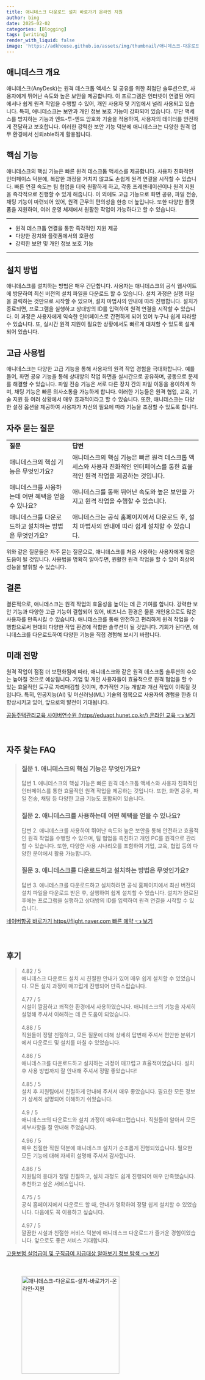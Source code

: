 ```yaml
---
title: 애니데스크 다운로드 설치 바로가기 온라인 지원
author: bing
date: 2025-02-02
categories: [Blogging]
tags: [writing]
render_with_liquid: false
image: 'https://adkhouse.github.io/assets/img/thumbnail/애니데스크-다운로드-설치-바로가기-온라인-지원.webp'
---
```



<h2 id='애니데스크 개요'>애니데스크 개요</h2>

<p>애니데스크(AnyDesk)는 원격 데스크톱 액세스 및 공유를 위한 최첨단 솔루션으로, 사용자에게 뛰어난 속도와 높은 보안을 제공합니다. 이 프로그램은 인터넷이 연결된 어디에서나 쉽게 원격 작업을 수행할 수 있어, 개인 사용자 및 기업에서 널리 사용되고 있습니다. 특히, 애니데스크는 보안과 개인 정보 보호 기능이 강화되어 있습니다. 무단 액세스를 방지하는 기능과 엔드-투-엔드 암호화 기술을 적용하여, 사용자의 데이터를 안전하게 전달하고 보호합니다. 이러한 강력한 보안 기능 덕분에 애니데스크는 다양한 원격 업무 환경에서 신뢰able하게 활용됩니다.</p>

<h2 id='핵심 기능'>핵심 기능</h2>

<p>애니데스크의 핵심 기능은 빠른 원격 데스크톱 액세스를 제공합니다. 사용자 친화적인 인터페이스 덕분에, 복잡한 과정을 거치지 않고도 손쉽게 원격 연결을 시작할 수 있습니다. 빠른 연결 속도는 팀 협업을 더욱 원활하게 하고, 각종 프레젠테이션이나 원격 지원을 즉각적으로 진행할 수 있게 해줍니다. 이 외에도 고급 기능으로 화면 공유, 파일 전송, 채팅 기능이 마련되어 있어, 원격 근무의 편의성을 한층 더 높입니다. 또한 다양한 플랫폼을 지원하여, 여러 운영 체제에서 원활한 작업이 가능하다고 할 수 있습니다.</p>

<hr />

<ul>
    <li>원격 데스크톱 연결을 통한 즉각적인 지원 제공</li>
    <li>다양한 장치와 플랫폼에서의 호환성</li>
    <li>강력한 보안 및 개인 정보 보호 기능</li>
</ul>

<hr />

<h2 id='설치 방법'>설치 방법</h2>

<p>애니데스크를 설치하는 방법은 매우 간단합니다. 사용자는 애니데스크의 공식 웹사이트에 방문하여 최신 버전의 설치 파일을 다운로드 할 수 있습니다. 설치 과정은 실행 파일을 클릭하는 것만으로 시작할 수 있으며, 설치 마법사의 안내에 따라 진행합니다. 설치가 종료되면, 프로그램을 실행하고 상대방의 ID를 입력하여 원격 연결을 시작할 수 있습니다. 이 과정은 사용자에게 익숙한 인터페이스로 간편하게 되어 있어 누구나 쉽게 따라할 수 있습니다. 또, 실시간 원격 지원이 필요한 상황에서도 빠르게 대처할 수 있도록 설계되어 있습니다.</p>

<h2 id='고급 사용법'>고급 사용법</h2>

<p>애니데스크는 다양한 고급 기능을 통해 사용자의 원격 작업 경험을 극대화합니다. 예를 들어, 화면 공유 기능을 통해 상대방의 작업 화면을 실시간으로 공유하며, 공동으로 문제를 해결할 수 있습니다. 파일 전송 기능은 서로 다른 장치 간의 파일 이동을 용이하게 하며, 채팅 기능은 빠른 의사소통을 가능하게 합니다. 이러한 기능들은 원격 협업, 교육, 기술 지원 등 여러 상황에서 매우 효과적이라고 할 수 있습니다. 또한, 애니데스크는 다양한 설정 옵션을 제공하여 사용자가 자신의 필요에 따라 기능을 조정할 수 있도록 합니다.</p>

<h2 id='자주 묻는 질문'>자주 묻는 질문</h2>

<table>
    <tr>
        <td><b>질문</b></td>
        <td><b>답변</b></td>
    </tr>
    <tr>
        <td>애니데스크의 핵심 기능은 무엇인가요?</td>
        <td>애니데스크의 핵심 기능은 빠른 원격 데스크톱 액세스와 사용자 친화적인 인터페이스를 통한 효율적인 원격 작업을 제공하는 것입니다.</td>
    </tr>
    <tr>
        <td>애니데스크를 사용하는데 어떤 혜택을 얻을 수 있나요?</td>
        <td>애니데스크를 통해 뛰어난 속도와 높은 보안을 가지고 원격 작업을 수행할 수 있습니다.</td>
    </tr>
    <tr>
        <td>애니데스크를 다운로드하고 설치하는 방법은 무엇인가요?</td>
        <td>애니데스크는 공식 홈페이지에서 다운로드 후, 설치 마법사의 안내에 따라 쉽게 설치할 수 있습니다.</td>
    </tr>
</table>

<p>위와 같은 질문들은 자주 묻는 질문으로, 애니데스크를 처음 사용하는 사용자에게 많은 도움이 될 것입니다. 사용법을 명확히 알아두면, 원활한 원격 작업을 할 수 있어 최상의 성능을 발휘할 수 있습니다.</p>

<h2 id='결론'>결론</h2>

<p>결론적으로, 애니데스크는 원격 작업의 효율성을 높이는 데 큰 기여를 합니다. 강력한 보안 기능과 다양한 고급 기능이 결합되어 있어, 비즈니스 환경은 물론 개인용으로도 많은 사용자를 만족시킬 수 있습니다. 애니데스크를 통해 안전하고 편리하게 원격 작업을 수행함으로써 현대의 다양한 작업 환경에 적합한 솔루션이 될 것입니다. 기회가 된다면, 애니데스크를 다운로드하여 다양한 기능을 직접 경험해 보시기 바랍니다.</p>

<h2 id='미래 전망'>미래 전망</h2>

<p>원격 작업이 점점 더 보편화됨에 따라, 애니데스크와 같은 원격 데스크톱 솔루션의 수요는 높아질 것으로 예상됩니다. 기업 및 개인 사용자들이 효율적으로 원격 협업을 할 수 있는 효율적인 도구로 자리매김할 것이며, 추가적인 기능 개발과 개선 작업이 이뤄질 것입니다. 특히, 인공지능(AI) 및 머신러닝(ML) 기술의 접목으로 사용자의 경험을 한층 더 향상시키고 있어, 앞으로의 발전이 기대됩니다.</p>


<p><a class="click-button" title="공동주택관리교육 사이버연수원 (https//eduapt.hunet.co.kr/) 온라인 교육" href="https://adkhouse.github.io/posts/%EA%B3%B5%EB%8F%99%EC%A3%BC%ED%83%9D%EA%B4%80%EB%A6%AC%EA%B5%90%EC%9C%A1-%EC%82%AC%EC%9D%B4%EB%B2%84%EC%97%B0%EC%88%98%EC%9B%90-(httpseduapt.hunet.co.kr)-%EC%98%A8%EB%9D%BC%EC%9D%B8-%EA%B5%90%EC%9C%A1/" rel="dofollow">공동주택관리교육 사이버연수원 (https//eduapt.hunet.co.kr/) 온라인 교육 👈 보기</a></p><br>
<h2 id='자주_찾는_FAQ'>자주 찾는 FAQ</h2>
<div itemscope="" itemtype="https://schema.org/FAQPage"> 
<blockquote> 
<div itemscope="" itemprop="mainEntity" itemtype="https://schema.org/Question"> 
<h3 itemprop="name">질문 1. 애니데스크의 핵심 기능은 무엇인가요?</h3> 
<div itemscope="" itemprop="acceptedAnswer" itemtype="https://schema.org/Answer"> 
<span itemprop="text"> 
<p>답변 1. 애니데스크의 핵심 기능은 빠른 원격 데스크톱 액세스와 사용자 친화적인 인터페이스를 통한 효율적인 원격 작업을 제공하는 것입니다. 또한, 화면 공유, 파일 전송, 채팅 등 다양한 고급 기능도 포함되어 있습니다.</p> 
</span> 
</div> 
</div> 

<div itemscope="" itemprop="mainEntity" itemtype="https://schema.org/Question"> 
<h3 itemprop="name">질문 2. 애니데스크를 사용하는데 어떤 혜택을 얻을 수 있나요?</h3> 
<div itemscope="" itemprop="acceptedAnswer" itemtype="https://schema.org/Answer"> 
<span itemprop="text"> 
<p>답변 2. 애니데스크를 사용하여 뛰어난 속도와 높은 보안을 통해 안전하고 효율적인 원격 작업을 수행할 수 있으며, 팀 협업을 촉진하고 개인 PC를 원격으로 관리할 수 있습니다. 또한, 다양한 사용 시나리오를 포함하여 기업, 교육, 협업 등의 다양한 분야에서 활용 가능합니다.</p> 
</span> 
</div> 
</div> 

<div itemscope="" itemprop="mainEntity" itemtype="https://schema.org/Question"> 
<h3 itemprop="name">질문 3. 애니데스크를 다운로드하고 설치하는 방법은 무엇인가요?</h3> 
<div itemscope="" itemprop="acceptedAnswer" itemtype="https://schema.org/Answer"> 
<span itemprop="text"> 
<p>답변 3. 애니데스크를 다운로드하고 설치하려면 공식 홈페이지에서 최신 버전의 설치 파일을 다운로드 받은 후, 실행하여 쉽게 설치할 수 있습니다. 설치가 완료된 후에는 프로그램을 실행하고 상대방의 ID를 입력하여 원격 연결을 시작할 수 있습니다.</p> 
</span> 
</div> 
</div> 
</blockquote> 
</div>
<p><a class="click-button" title="네이버항공 바로가기 https//flight.naver.com 빠른 예약" href="https://adkhouse.github.io/posts/%EB%84%A4%EC%9D%B4%EB%B2%84%ED%95%AD%EA%B3%B5-%EB%B0%94%EB%A1%9C%EA%B0%80%EA%B8%B0-httpsflight.naver.com-%EB%B9%A0%EB%A5%B8-%EC%98%88%EC%95%BD/" rel="dofollow">네이버항공 바로가기 https//flight.naver.com 빠른 예약 👈 보기</a></p><br>
<h2 id='후기'>후기</h2>
<div itemscope itemtype="https://schema.org/Product">
  <blockquote>
  <div itemprop="review" itemscope itemtype="https://schema.org/Review">
      <div itemprop="reviewRating" itemscope itemtype="https://schema.org/Rating"> <span itemprop="ratingValue">4.82</span> / <span itemprop="bestRating">5</span> </div>
      <span itemprop="reviewBody">애니데스크 다운로드 설치 시 친절한 안내가 있어 매우 쉽게 설치할 수 있었습니다. 모든 설치 과정이 매끄럽게 진행되어 만족스럽습니다.</span>
  </div>
  <br>
  <div itemprop="review" itemscope itemtype="https://schema.org/Review">
      <div itemprop="reviewRating" itemscope itemtype="https://schema.org/Rating"> <span itemprop="ratingValue">4.77</span> / <span itemprop="bestRating">5</span> </div>
      <span itemprop="reviewBody">시설이 깔끔하고 쾌적한 환경에서 사용하였습니다. 애니데스크의 기능을 자세히 설명해 주셔서 이해하는 데 큰 도움이 되었습니다.</span>
  </div>
  <br>
  <div itemprop="review" itemscope itemtype="https://schema.org/Review">
      <div itemprop="reviewRating" itemscope itemtype="https://schema.org/Rating"> <span itemprop="ratingValue">4.88</span> / <span itemprop="bestRating">5</span> </div>
      <span itemprop="reviewBody">직원들이 정말 친절하고, 모든 질문에 대해 상세히 답변해 주셔서 편안한 분위기에서 다운로드 및 설치를 마칠 수 있었습니다.</span>
  </div>
  <br>
  <div itemprop="review" itemscope itemtype="https://schema.org/Review">
      <div itemprop="reviewRating" itemscope itemtype="https://schema.org/Rating"> <span itemprop="ratingValue">4.86</span> / <span itemprop="bestRating">5</span> </div>
      <span itemprop="reviewBody">애니데스크를 다운로드하고 설치하는 과정이 매끄럽고 효율적이었습니다. 설치 후 사용 방법까지 잘 안내해 주셔서 정말 좋았습니다!</span>
  </div>
  <br>
  <div itemprop="review" itemscope itemtype="https://schema.org/Review">
      <div itemprop="reviewRating" itemscope itemtype="https://schema.org/Rating"> <span itemprop="ratingValue">4.85</span> / <span itemprop="bestRating">5</span> </div>
      <span itemprop="reviewBody">설치 후 지원팀에서 친절하게 안내해 주셔서 매우 좋았습니다. 필요한 모든 정보가 상세히 설명되어 이해하기 쉬웠습니다.</span>
  </div>
  <br>
  <div itemprop="review" itemscope itemtype="https://schema.org/Review">
      <div itemprop="reviewRating" itemscope itemtype="https://schema.org/Rating"> <span itemprop="ratingValue">4.9</span> / <span itemprop="bestRating">5</span> </div>
      <span itemprop="reviewBody">애니데스크의 다운로드와 설치 과정이 매우매끄럽습니다. 직원들이 알아서 모든 세부사항을 잘 안내해 주었습니다.</span>
  </div>
  <br>
  <div itemprop="review" itemscope itemtype="https://schema.org/Review">
      <div itemprop="reviewRating" itemscope itemtype="https://schema.org/Rating"> <span itemprop="ratingValue">4.96</span> / <span itemprop="bestRating">5</span> </div>
      <span itemprop="reviewBody">매우 친절한 직원 덕분에 애니데스크 설치가 순조롭게 진행되었습니다. 필요한 모든 기능에 대해 자세히 설명해 주셔서 감사합니다.</span>
  </div>
  <br>
  <div itemprop="review" itemscope itemtype="https://schema.org/Review">
      <div itemprop="reviewRating" itemscope itemtype="https://schema.org/Rating"> <span itemprop="ratingValue">4.86</span> / <span itemprop="bestRating">5</span> </div>
      <span itemprop="reviewBody">지원팀의 응대가 정말 친절하고, 설치 과정도 쉽게 진행되어 매우 만족했습니다. 추천하고 싶은 서비스입니다.</span>
  </div>
  <br>
  <div itemprop="review" itemscope itemtype="https://schema.org/Review">
      <div itemprop="reviewRating" itemscope itemtype="https://schema.org/Rating"> <span itemprop="ratingValue">4.75</span> / <span itemprop="bestRating">5</span> </div>
      <span itemprop="reviewBody">공식 홈페이지에서 다운로드 할 때, 안내가 명확하여 정말 쉽게 설치할 수 있었습니다. 다음에도 꼭 이용하고 싶습니다.</span>
  </div>
  <br>
  <div itemprop="review" itemscope itemtype="https://schema.org/Review">
      <div itemprop="reviewRating" itemscope itemtype="https://schema.org/Rating"> <span itemprop="ratingValue">4.97</span> / <span itemprop="bestRating">5</span> </div>
      <span itemprop="reviewBody">깔끔한 시설과 친절한 서비스 덕분에 애니데스크 다운로드가 즐거운 경험이었습니다. 앞으로도 좋은 서비스 기대합니다.</span>
  </div>
  </blockquote>
</div>
<p><a class="click-button" title="고용보험 실업급여 및 구직급여 지급대상 알아보기 정보 탐색" href="https://adkhouse.github.io/posts/%EA%B3%A0%EC%9A%A9%EB%B3%B4%ED%97%98-%EC%8B%A4%EC%97%85%EA%B8%89%EC%97%AC-%EB%B0%8F-%EA%B5%AC%EC%A7%81%EA%B8%89%EC%97%AC-%EC%A7%80%EA%B8%89%EB%8C%80%EC%83%81-%EC%95%8C%EC%95%84%EB%B3%B4%EA%B8%B0-%EC%A0%95%EB%B3%B4-%ED%83%90%EC%83%89/" rel="dofollow">고용보험 실업급여 및 구직급여 지급대상 알아보기 정보 탐색 👈 보기</a></p><br>
<figure class="image"><img src="https://adkhouse.github.io/assets/img/thumbnail/애니데스크-다운로드-설치-바로가기-온라인-지원.webp" alt="애니데스크-다운로드-설치-바로가기-온라인-지원" width="256" height="256"></figure>